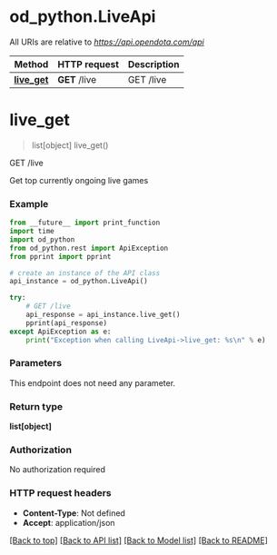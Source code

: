 # od_python.LiveApi

All URIs are relative to *https://api.opendota.com/api*

Method | HTTP request | Description
------------- | ------------- | -------------
[**live_get**](LiveApi.md#live_get) | **GET** /live | GET /live


# **live_get**
> list[object] live_get()

GET /live

Get top currently ongoing live games

### Example 
```python
from __future__ import print_function
import time
import od_python
from od_python.rest import ApiException
from pprint import pprint

# create an instance of the API class
api_instance = od_python.LiveApi()

try: 
    # GET /live
    api_response = api_instance.live_get()
    pprint(api_response)
except ApiException as e:
    print("Exception when calling LiveApi->live_get: %s\n" % e)
```

### Parameters
This endpoint does not need any parameter.

### Return type

**list[object]**

### Authorization

No authorization required

### HTTP request headers

 - **Content-Type**: Not defined
 - **Accept**: application/json

[[Back to top]](#) [[Back to API list]](../README.md#documentation-for-api-endpoints) [[Back to Model list]](../README.md#documentation-for-models) [[Back to README]](../README.md)

